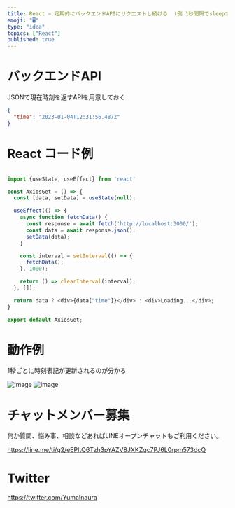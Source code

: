 ```yaml
---
title: React – 定期的にバックエンドAPIにリクエストし続ける  (例 1秒間隔でsleepする) (リアルタイム更新したい)
emoji: "🖥"
type: "idea"
topics: ["React"]
published: true
---
```


# バックエンドAPI

JSONで現在時刻を返すAPIを用意しておく

```json
{
  "time": "2023-01-04T12:31:56.487Z"
}
```

# React コード例

```js

import {useState, useEffect} from 'react'

const AxiosGet = () => {
  const [data, setData] = useState(null);

  useEffect(() => {
    async function fetchData() {
      const response = await fetch('http://localhost:3000/');
      const data = await response.json();
      setData(data);
    }

    const interval = setInterval(() => {
      fetchData();
    }, 1000);

    return () => clearInterval(interval);
  }, []);

  return data ? <div>{data["time"]}</div> : <div>Loading...</div>;
}

export default AxiosGet;

```

# 動作例

1秒ごとに時刻表記が更新されるのが分かる

![image](https://user-images.githubusercontent.com/13635059/210555531-8df03e64-b4df-4e5d-bcd9-bb226f248483.png)
![image](https://user-images.githubusercontent.com/13635059/210555558-afa65dc1-8b8b-4756-a263-c27123baee8d.png)



# チャットメンバー募集


何か質問、悩み事、相談などあればLINEオープンチャットもご利用ください。

https://line.me/ti/g2/eEPltQ6Tzh3pYAZV8JXKZqc7PJ6L0rpm573dcQ


# Twitter

https://twitter.com/YumaInaura


